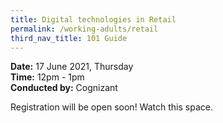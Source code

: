 ```yaml
---
title: Digital technologies in Retail
permalink: /working-adults/retail
third_nav_title: 101 Guide
---
```

**Date:** 17 June 2021, Thursday  
**Time:** 12pm - 1pm  
**Conducted by:** Cognizant

Registration will be open soon! Watch this space.